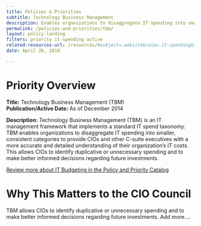 ```yaml
---
title: Policies & Priorities
subtitle: Technology Business Management
description: Enables organizations to disaggregate IT spending into smaller, consistent categories to provide CIOs and other C-suite executives with a more accurate and detailed understanding of their organization’s IT costs.
permalink: /policies-and-priorities/tbm/
layout: policy-landing
filters: priority it-spending active
related-resources-url: /resources/#subject=.website&role=.it-spending&status=*
date: April 26, 2019

---
```

# Priority Overview #

**Title:** Technology Business Management (TBM)<br>
**Publication/Active Date:** As of December 2014

**Description:** Technology Business Management (TBM) is an IT management framework that implements a standard IT spend taxonomy. TBM enables organizations to disaggregate IT spending into smaller, consistent categories to provide CIOs and other C-suite executives with a more accurate and detailed understanding of their organization’s IT costs. This allows CIOs to identify duplicative or unnecessary spending and to make better informed decisions regarding future investments.

[Review more about IT Budgeting in the Policy and Priority Catalog]({{site.baseurl}}/policies-and-priorities/#subject=*&role=.it-budgeting&status=*)

# Why This Matters to the CIO Council #
TBM allows CIOs to identify duplicative or unnecessary spending and to make better informed decisions regarding future investments. Add more....

